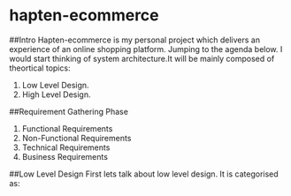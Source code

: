 # hapten-ecommerce
##Intro
Hapten-ecommerce is my personal project which delivers an experience of an online shopping platform.
Jumping to the agenda below. I would start thinking of system architecture.It will be mainly composed of theortical topics:
1. Low Level Design.
2. High Level Design.

##Requirement Gathering Phase
1. Functional Requirements
2. Non-Functional Requirements
3. Technical Requirements
4. Business Requirements

##Low Level Design
First lets talk about low level design. It is categorised as:
